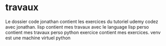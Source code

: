 # travaux

Le dossier code jonathan contient les exercices du tutoriel udemy codez avec jonathan.
lisp contient mes travaux avec le language lisp
perso contient mes travaux perso
python exercice contient mes exercices.
venv est une machine virtuel python
